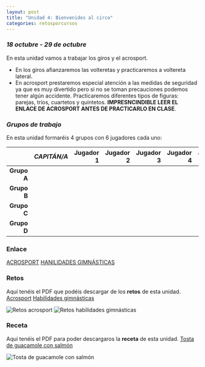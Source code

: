```yaml
---
layout: post
title: "Unidad 4: Bienvenidos al circo"
categories: retosporcursos
---
```


### *18 octubre - 29 de octubre*

En esta unidad vamos a trabajar los giros y el acrosport. 

* En los giros afianzaremos las volteretas y practicaremos a voltereta lateral.
* En acrosport prestaremos especial atención a las medidas de seguridad ya que es muy divertido pero si no se toman precauciones podemos tener algún accidente. Practicaremos diferentes tipos de figuras: parejas, tríos, cuartetos y quintetos. **IMPRESNCINDIBLE LEER EL ENLACE DE ACROSPORT ANTES DE PRACTICARLO EN CLASE**.

### *Grupos de trabajo*

En esta unidad formaréis 4 grupos con 6 jugadores cada uno:

|      |*CAPITÁN/A*|Jugador 1|Jugador 2|Jugador 3|Jugador 4|Jugador 5|
|-----:|-----:|-----:|-----:|-----:|----:|----:|
|**Grupo A**|      |      |      |      |     |
|**Grupo B**|      |      |      |      |     |
|**Grupo C**|      |      |      |      |     |
|**Grupo D**|      |      |      |      |     |


### **Enlace** 
[ACROSPORT](https://danieledufis.github.io/acrosport/acrosport)
[HANILIDADES GIMNÁSTICAS](https://danieledufis.github.io/habilidadesgimnasticas/habilidadesgimnasticas)
           
### **Retos** 

Aquí tenéis el PDF que podéis descargar de los **retos** de esta unidad.
[Acrosport](https://danieledufis.github.io/pdfs/Acrosport-retos-4.pdf)
[Habilidades gimnásticas](https://danieledufis.github.io/pdfs/Habilidades-gimn%C3%A1sticas-retos.pdf)

![Retos acrosport](https://danieledufis.github.io/images_text/Acrosport-retos-4_page-0001.jpg)
![Retos habilidades gimnásticas](https://danieledufis.github.io/images_text/Habilidades-gimn%C3%A1sticas-retos_page-0001.jpg)
          
### **Receta** 

Aquí tenéis el PDF para poder descargaros la **receta** de esta unidad.
[Tosta de guacamole con salmón](https://danieledufis.github.io/pdfs/Receta-Tostas%20de%20Guacamole%20de%20Salm%C3%B3n.pdf)

![Tosta de guacamole con salmón](https://danieledufis.github.io/images_text/Receta-Tostas%20de%20Guacamole%20de%20Salm%C3%B3n_page-0001.jpg)

[Acrosport]:../../pdfs/Acrosport-retos-4.pdf
[Habilidades gimnásticas]:../../pdfs/Habilidades-gimn%C3%A1sticas-retos.pdf
[Tosta de guacamole con salmón]:../../pdfs/Receta-Tostas%20de%20Guacamole%20de%20Salm%C3%B3n.pdf
